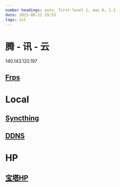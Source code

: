 ```yaml
---
number headings: auto, first-level 1, max 6, 1.1
date: 2023-08-22 19:53
tags: sit
---
```


# 腾 - 讯 - 云 
140.143.120.197
## [Frps](http://140.143.120.197:3002/static/#/)

# Local
## [Syncthing](http://127.0.0.1:8384/)
## [DDNS](http://127.0.0.1:9876/)

# HP
## [宝塔HP](http://140.143.120.197:3005/vOIqKstcFsd/)







